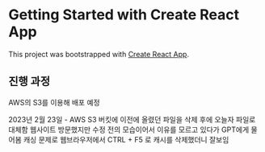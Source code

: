 # Getting Started with Create React App

This project was bootstrapped with [Create React App](https://github.com/facebook/create-react-app).

## 진행 과정

AWS의 S3를 이용해 배포 예정

2023년 2월 23일 - AWS S3 버킷에 이전에 올렸던 파일을 삭제 후에 오늘자 파일로 대체함
                  웹사이트 방문했지만 수정 전의 모습이어서 이유를 모르고 있다가 GPT에게 물어봄
                  캐싱 문제로 웹브라우저에서 CTRL + F5 로 캐시를 삭제했더니 잘보임
